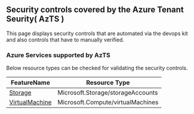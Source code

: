## Security controls covered by the Azure Tenant Seurity( AzTS )

This page displays security controls that are automated via the devops kit and also controls that have to manually verified. 
### Azure Services supported by AzTS

Below resource types can be checked for validating the security controls.

|FeatureName|Resource Type|
|---|---|
|[Storage](Feature/Storage.md)|Microsoft.Storage/storageAccounts|
|[VirtualMachine](Feature/VirtualMachine.md)|Microsoft.Compute/virtualMachines|


